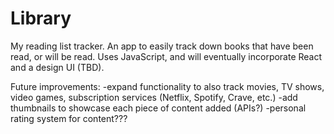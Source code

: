 # Library
My reading list tracker.
An app to easily track down books that have been read, or will be read. Uses JavaScript, and will eventually incorporate React and a design UI (TBD).

Future improvements: 
-expand functionality to also track movies, TV shows, video games, subscription services (Netflix, Spotify, Crave, etc.)
-add thumbnails to showcase each piece of content added (APIs?)
-personal rating system for content???
